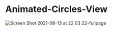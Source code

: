 # Animated-Circles-View
![Screen Shot 2021-08-13 at 22 03 22-fullpage](https://user-images.githubusercontent.com/88897996/129428864-1289163d-a157-43ae-bdd5-3dac7a8b6c7e.png)
